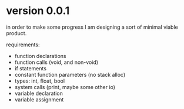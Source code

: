 # version 0.0.1

in order to make some progress I am designing a sort of minimal viable product.


requirements:
- function declarations
- function calls (void, and non-void)
- if statements
- constant function parameters (no stack alloc)
- types: int, float, bool
- system calls (print, maybe some other io)
- variable declaration
- variable assignment


